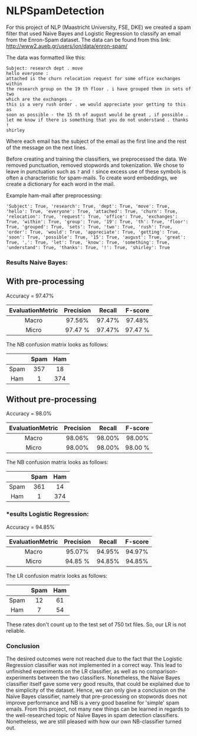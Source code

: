 # NLPSpamDetection

For this project of NLP (Maastricht University, FSE, DKE) we created a spam filter that used Naive Bayes and Logistic Regression to classify an email from the Enron-Spam dataset. The data can be found from this link: http://www2.aueb.gr/users/ion/data/enron-spam/

The data was formatted like this:

```
Subject: research dept . move
hello everyone :
attached is the churn relocation request for some office exchanges within
the research group on the 19 th floor . i have grouped them in sets of two
which are the exchanges .
this is a very rush order . we would appreciate your getting to this as
soon as possible - the 15 th of august would be great , if possible .
let me know if there is something that you do not understand . thanks !
shirley
```
Where each email has the subject of the email as the first line and the rest of the message on the next lines. 

Before creating and training the classifiers, we preprocessed the data. We removed punctuation, removed stopwords and tokenization. We chose to leave in punctuation such as `?` and `!` since excess use of these symbols is often a characteristic for spam-mails. To create word embeddings, we create a dictionary for each word in the mail. 

Example ham-mail after preprocessing:

```
'Subject': True, 'research': True, 'dept': True, 'move': True, 'hello': True, 'everyone': True, 'attached': True, 'churn': True, 'relocation': True, 'request': True, 'office': True, 'exchanges': True, 'within': True, 'group': True, '19': True, 'th': True, 'floor': True, 'grouped': True, 'sets': True, 'two': True, 'rush': True, 'order': True, 'would': True, 'appreciate': True, 'getting': True, 'soon': True, 'possible': True, '15': True, 'august': True, 'great': True, ',': True, 'let': True, 'know': True, 'something': True, 'understand': True, 'thanks': True, '!': True, 'shirley': True
```


### Results Naive Bayes:
## With pre-processing

Accuracy = 97.47%

| EvaluationMetric | Precision | Recall | F-score |
|   :---:    |   :---:   |  :---: |  :---:  |
|   Macro    |   97.56%  |  97.47%|  97.48% |
|   Micro    |   97.47 % |  97.47%|  97.47 %|


The NB confusion matrix looks as follows:

|                  |    Spam   |   Ham   | 
|      :---:       |   :---:   |  :---:  |
|      Spam        |    357    |    18   |
|       Ham        |    1    |    374    | 

## Without pre-processing
Accuracy = 98.0%

| EvaluationMetric | Precision | Recall | F-score |
|   :---:    |   :---:   |  :---: |  :---:  |
|   Macro    |   98.06%  |  98.00%|  98.00% |
|   Micro    |   98.00% |  98.00%|  98.00 %|


The NB confusion matrix looks as follows:

|                  |    Spam   |   Ham   | 
|      :---:       |   :---:   |  :---:  |
|      Spam        |    361    |    14   |
|       Ham        |    1    |    374    | 

### *esults Logistic Regression:

Accuracy = 94.85%

| EvaluationMetric | Precision | Recall | F-score |
|   :---:    |   :---:   |  :---: |  :---:  |
|   Macro    |   95.07%  |  94.95%|  94.97% |
|   Micro    |   94.85 % |  94.85%|  94.85% |

The LR confusion matrix looks as follows:

|                  |    Spam   |   Ham   | 
|      :---:       |   :---:   |  :---:  |
|      Spam        |    12    |    61   |
|       Ham        |    7    |    54    |

These rates don't count up to the test set of 750 txt files. So, our LR is not reliable.


### Conclusion
The desired outcomes were not reached due to the fact that the Logistic Regression classifier was not implemented in a correct way. This lead to unfinished experiments on the LR classifier, as well as no comparison-experiments between the two classifiers.
Nonetheless, the Naïve Bayes classifier itself gave some very good results, that could be explained due to the simplicity of the dataset. Hence, we can only give a conclusion on the Naïve Bayes classifier, namely that pre-processing on stopwords does not improve performance and NB is a very good baseline for 'simple' spam emails.
From this project, not many new things can be learned in regards to the well-researched topic of Naïve Bayes in spam detection classifiers. Nonetheless, we are still pleased with how our own NB-classifier turned out.

